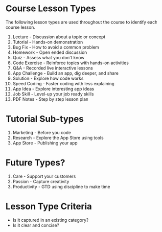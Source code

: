 # Course Lesson Types

The following lesson types are used throughout the course to identify each course lesson.

1. Lecture - Discussion about a topic or concept
2. Tutorial - Hands-on demonstration
3. Bug Fix - How to avoid a common problem
4. Homework - Open ended discussion
5. Quiz - Assess what you don't know
6. Code Exercise - Reinforce topics with hands-on activities
7. Q&A - Recorded live interactive lessons
8. App Challenge - Build an app, dig deeper, and share
9. Solution - Explore how code works
10. Speed Coding - Faster coding with less explaining
11. App Idea - Explore interesting app ideas
12. Job Skill - Level-up your job ready skills
13. PDF Notes - Step by step lesson plan

# Tutorial Sub-types

1. Marketing - Before you code
2. Research - Explore the App Store using tools
3. App Store - Publishing your app

# Future Types? #

1. Care - Support your customers
2. Passion - Capture creativity
3. Productivity - GTD using discipline to make time
  
# Lesson Type Criteria #

* Is it captured in an existing category?
* Is it clear and concise?